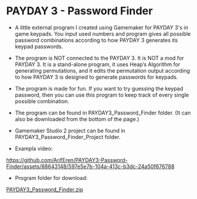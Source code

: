 # PAYDAY 3 - Password Finder
* A little external program I created using Gamemaker for PAYDAY 3's in game keypads. You input used numbers and program gives all possible password combinations according to how PAYDAY 3 generates its keypad passwords.

* The program is NOT connected to the PAYDAY 3. It is NOT a mod for PAYDAY 3. It is a stand-alone program, it uses Heap’s Algorithm for generating permutations, and it edits the permutation output according to how PAYDAY 3 is designed to generate passwords for keypads.

* The program is made for fun. If you want to try guessing the keypad password, then you can use this program to keep track of every single possible combination.

* The program can be found in PAYDAY3_Password_Finder folder. (It can also be downloaded from the bottom of the page.)
* Gamemaker Studio 2 project can be found in PAYDAY3_Password_Finder_Project folder.

* Exampla video:

https://github.com/ArifEren/PAYDAY3-Password-Finder/assets/88643148/597e5e7b-104a-413c-b3dc-24a50f676788

* Program folder for download:

[PAYDAY3_Password_Finder.zip](https://github.com/ArifEren/PAYDAY3-Password-Finder/files/12750525/PAYDAY3_Password_Finder.zip)
